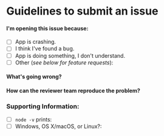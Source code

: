 # Guidelines to submit an issue

<!-- Thank you for contributing by opening an issue! Please review this guide before submitting your issue.
    - If you are opening an issue because you would like to propose a new feature, write the title as "Feature Request:" followed by a short description of the feature.
    - Make sure that you are using the correct version of Node.js. You need to have version v6+ for everything to work fine.
    - Also ensure that your new issue conforms to the contribution guidelines: https://github.com/UdacityMobileWebScholarship/blood-donation/blob/master/CONTRIBUTING.md -->

#### I'm opening this issue because:

  - [ ] App is crashing.
  - [ ] I think I've found a bug.
  - [ ] App is doing something, I don't understand.
  - [ ] Other (_see below for feature requests_):

#### What's going wrong?

#### How can the reviewer team reproduce the problem?

<!-- Give a complete description of how to reproduce the problem. -->

### Supporting Information:

<!-- The following information MUST be included. -->

 - [ ] `node -v` prints:
 - [ ] Windows, OS X/macOS, or Linux?:

<!-- For feature requests, uncomment the section below. But first, review the existing feature requests and make sure there isn't one that already describes the feature you'd like to see added: -->

<!--
#### What's the feature?

#### What problem is the feature intended to solve?

#### Is this feature similar to an existing feature in another app somewhere?

#### Is this a feature you're prepared to implement?
-->
